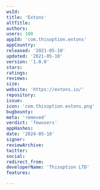 ```yaml
---
wsId: 
title: 'Extons'
altTitle: 
authors: 
users: 100
appId: 'com.thisoption.extons'
appCountry: 
released: '2021-05-10'
updated: '2021-05-10'
version: '1.0.0'
stars: 
ratings: 
reviews: 
size: 
website: 'https://extons.io/'
repository: 
issue: 
icon: 'com.thisoption.extons.png'
bugbounty: 
meta: 'removed'
verdict: 'fewusers'
appHashes: 
date: '2024-05-18'
signer: 
reviewArchive: 
twitter: 
social: 
redirect_from: 
developerName: 'Thisoption LTD'
features: 

---
```


